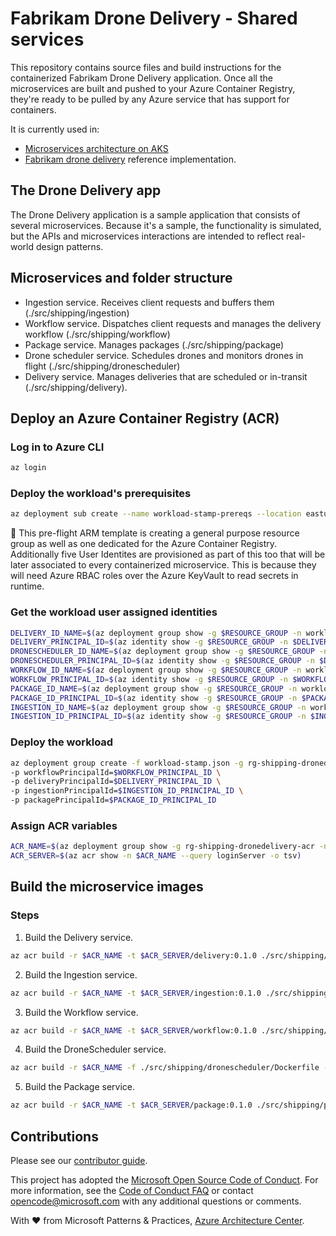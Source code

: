 # Fabrikam Drone Delivery - Shared services

This repository contains source files and build instructions for the containerized Fabrikam Drone Delivery application. Once all the microservices are built and pushed to your Azure Container Registry, they're ready to be pulled by any Azure service that has support for containers.

It is currently used in:
* [Microservices architecture on AKS](https://github.com/mspnp/microservices-reference-implementation)
* [Fabrikam drone delivery](https://github.com/mspnp/aks-fabrikam-dronedelivery) reference implementation.

## The Drone Delivery app

The Drone Delivery application is a sample application that consists of several microservices. Because it's a sample, the functionality is simulated, but the APIs and microservices interactions are intended to reflect real-world design patterns.

## Microservices and folder structure

- Ingestion service. Receives client requests and buffers them  (./src/shipping/ingestion)
- Workflow service. Dispatches client requests and manages the delivery workflow (./src/shipping/workflow)
- Package service. Manages packages (./src/shipping/package)
- Drone scheduler service. Schedules drones and monitors drones in flight (./src/shipping/dronescheduler)
- Delivery service. Manages deliveries that are scheduled or in-transit (./src/shipping/delivery).

## Deploy an Azure Container Registry (ACR)

### Log in to Azure CLI

```bash
az login
```

### Deploy the workload's prerequisites

```bash
az deployment sub create --name workload-stamp-prereqs --location eastus --template-file workload-stamp-prereqs.json
```

:book: This pre-flight ARM template is creating a general purpose resource group  as well as one dedicated for the Azure Container Registry. Additionally five User Identites are provisioned as part of this too that will be later associated to every containerized microservice. This is because they will need Azure RBAC roles over the Azure KeyVault to read secrets in runtime.

### Get the workload user assigned identities

```bash
DELIVERY_ID_NAME=$(az deployment group show -g $RESOURCE_GROUP -n workload-stamp-prereqs-dep --query properties.outputs.deliveryIdName.value -o tsv) && \
DELIVERY_PRINCIPAL_ID=$(az identity show -g $RESOURCE_GROUP -n $DELIVERY_ID_NAME --query principalId -o tsv) && \
DRONESCHEDULER_ID_NAME=$(az deployment group show -g $RESOURCE_GROUP -n workload-stamp-prereqs-dep --query properties.outputs.droneSchedulerIdName.value -o tsv) && \
DRONESCHEDULER_PRINCIPAL_ID=$(az identity show -g $RESOURCE_GROUP -n $DRONESCHEDULER_ID_NAME --query principalId -o tsv) && \
WORKFLOW_ID_NAME=$(az deployment group show -g $RESOURCE_GROUP -n workload-stamp-prereqs-dep --query properties.outputs.workflowIdName.value -o tsv) && \
WORKFLOW_PRINCIPAL_ID=$(az identity show -g $RESOURCE_GROUP -n $WORKFLOW_ID_NAME --query principalId -o tsv) && \
PACKAGE_ID_NAME=$(az deployment group show -g $RESOURCE_GROUP -n workload-stamp-prereqs-dep --query properties.outputs.packageIdName.value -o tsv) && \
PACKAGE_ID_PRINCIPAL_ID=$(az identity show -g $RESOURCE_GROUP -n $PACKAGE_ID_NAME --query principalId -o tsv) && \
INGESTION_ID_NAME=$(az deployment group show -g $RESOURCE_GROUP -n workload-stamp-prereqs-dep --query properties.outputs.ingestionIdName.value -o tsv) && \
INGESTION_ID_PRINCIPAL_ID=$(az identity show -g $RESOURCE_GROUP -n $INGESTION_ID_NAME --query principalId -o tsv)
```

### Deploy the workload

```bash
az deployment group create -f workload-stamp.json -g rg-shipping-dronedelivery-acr -p droneSchedulerPrincipalId=$DRONESCHEDULER_PRINCIPAL_ID \
-p workflowPrincipalId=$WORKFLOW_PRINCIPAL_ID \
-p deliveryPrincipalId=$DELIVERY_PRINCIPAL_ID \
-p ingestionPrincipalId=$INGESTION_ID_PRINCIPAL_ID \
-p packagePrincipalId=$PACKAGE_ID_PRINCIPAL_ID
```

### Assign ACR variables

```bash
ACR_NAME=$(az deployment group show -g rg-shipping-dronedelivery-acr -n workload-stamp --query properties.outputs.acrName.value -o tsv)
ACR_SERVER=$(az acr show -n $ACR_NAME --query loginServer -o tsv)
```

## Build the microservice images

### Steps

1. Build the Delivery service.

```bash
az acr build -r $ACR_NAME -t $ACR_SERVER/delivery:0.1.0 ./src/shipping/delivery/.
```

2. Build the Ingestion service.

```bash
az acr build -r $ACR_NAME -t $ACR_SERVER/ingestion:0.1.0 ./src/shipping/ingestion/.
```

3. Build the Workflow service.

```bash
az acr build -r $ACR_NAME -t $ACR_SERVER/workflow:0.1.0 ./src/shipping/workflow/.
```

4. Build the DroneScheduler service.

```bash
az acr build -r $ACR_NAME -f ./src/shipping/dronescheduler/Dockerfile -t $ACR_SERVER/dronescheduler:0.1.0 ./src/shipping/.
```

5. Build the Package service.

```bash
az acr build -r $ACR_NAME -t $ACR_SERVER/package:0.1.0 ./src/shipping/package/.
```

## Contributions

Please see our [contributor guide](./CONTRIBUTING.md).

This project has adopted the [Microsoft Open Source Code of Conduct](https://opensource.microsoft.com/codeofconduct/). For more information, see the [Code of Conduct FAQ](https://opensource.microsoft.com/codeofconduct/faq/) or contact <opencode@microsoft.com> with any additional questions or comments.

With :heart: from Microsoft Patterns & Practices, [Azure Architecture Center](https://aka.ms/architecture).
